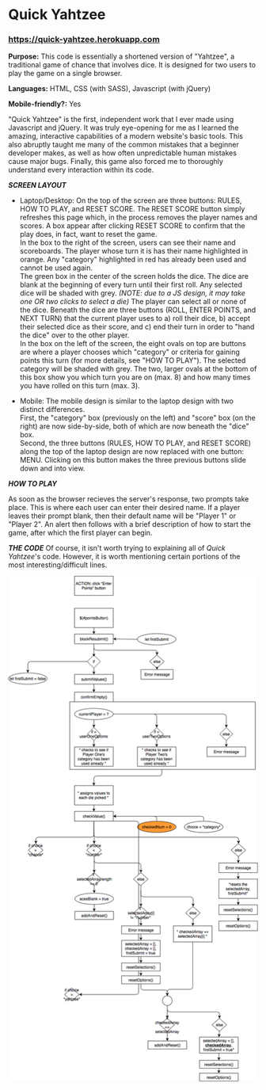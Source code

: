 # Quick Yahtzee
### https://quick-yahtzee.herokuapp.com

**Purpose:** This code is essentially a shortened version of "Yahtzee", a traditional game of chance that involves dice. It is designed for two users to play the game on a single browser.

**Languages:** HTML, CSS (with SASS), Javascript (with jQuery)

**Mobile-friendly?:** Yes

"Quick Yahtzee" is the first, independent work that I ever made using Javascript and jQuery. It was truly eye-opening for me as I learned the amazing, interactive capabilities of a modern website's basic tools. This also abruptly taught me many of the common mistakes that a beginner developer makes, as well as how often unpredictable human mistakes cause major bugs. Finally, this game also forced me to thoroughly understand every interaction within its code. 

***SCREEN LAYOUT***
- Laptop/Desktop: 
On the top of the screen are three buttons: RULES, HOW TO PLAY, and RESET SCORE. The RESET SCORE button simply refreshes this page which, in the process removes the player names and scores. A box appear after clicking RESET SCORE to confirm that the play does, in fact, want to reset the game.</br>
In the box to the right of the screen, users can see their name and scoreboards. The player whose turn it is has their name highlighted in orange. Any "category" highlighted in red has already been used and cannot be used again.</br> 
The green box in the center of the screen holds the dice. The dice are blank at the beginning of every turn until their first roll. Any selected dice will be shaded with grey. *(NOTE: due to a JS design, it may take one OR two clicks to select a die)* The player can select all or none of the dice. Beneath the dice are three buttons (ROLL, ENTER POINTS, and NEXT TURN) that the current player uses to a) roll their dice, b) accept their selected dice as their score, and c) end their turn in order to "hand the dice" over to the other player.</br>
In the box on the left of the screen, the eight ovals on top are buttons are where a player chooses which "category" or criteria for gaining points this turn (for more details, see "HOW TO PLAY"). The selected category will be shaded with grey. The two, larger ovals at the bottom of this box show you which turn you are on (max. 8) and how many times you have rolled on this turn (max. 3).

- Mobile: 
The mobile design is similar to the laptop design with two distinct differences.</br>
First, the "category" box (previously on the left) and "score" box (on the right) are now side-by-side, both of which are now beneath the "dice" box.</br>
Second, the three buttons (RULES, HOW TO PLAY, and RESET SCORE) along the top of the laptop design are now replaced with one button: MENU. Clicking on this button makes the three previous buttons slide down and into view.

***HOW TO PLAY***

As soon as the browser recieves the server's response, two prompts take place. This is where each user can enter their desired name. If a player leaves their prompt blank, then their default name will be "Player 1" or "Player 2". An alert then follows with a brief description of how to start the game, after which the first player can begin.

***THE CODE***
Of course, it isn't worth trying to explaining all of *Quick Yahtzee*'s code. However, it is worth mentioning certain portions of the most interesting/difficult lines.

<img src="views/images/enter_click.png">
